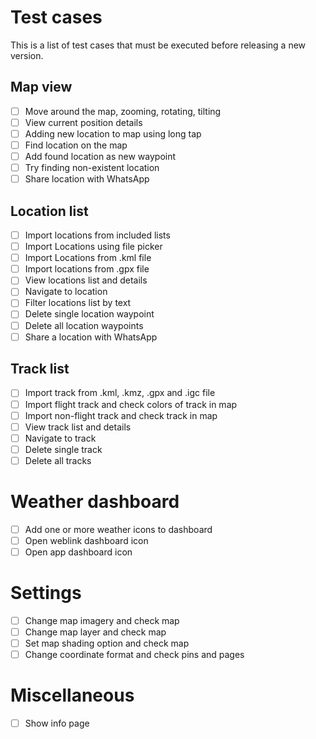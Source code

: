 # Test cases

This is a list of test cases that must be executed before releasing a new
version.

## Map view

- [ ] Move around the map, zooming, rotating, tilting
- [ ] View current position details
- [ ] Adding new location to map using long tap
- [ ] Find location on the map
- [ ] Add found location as new waypoint
- [ ] Try finding non-existent location
- [ ] Share location with WhatsApp

## Location list

- [ ] Import locations from included lists
- [ ] Import Locations using file picker
- [ ] Import Locations from .kml file
- [ ] Import locations from .gpx file
- [ ] View locations list and details
- [ ] Navigate to location
- [ ] Filter locations list by text
- [ ] Delete single location waypoint
- [ ] Delete all location waypoints
- [ ] Share a location with WhatsApp

## Track list

- [ ] Import track from .kml, .kmz, .gpx and .igc file
- [ ] Import flight track and check colors of track in map
- [ ] Import non-flight track and check track in map
- [ ] View track list and details
- [ ] Navigate to track
- [ ] Delete single track
- [ ] Delete all tracks

# Weather dashboard

- [ ] Add one or more weather icons to dashboard
- [ ] Open weblink dashboard icon
- [ ] Open app dashboard icon

# Settings

- [ ] Change map imagery and check map
- [ ] Change map layer and check map
- [ ] Set map shading option and check map
- [ ] Change coordinate format and check pins and pages

# Miscellaneous

- [ ] Show info page
